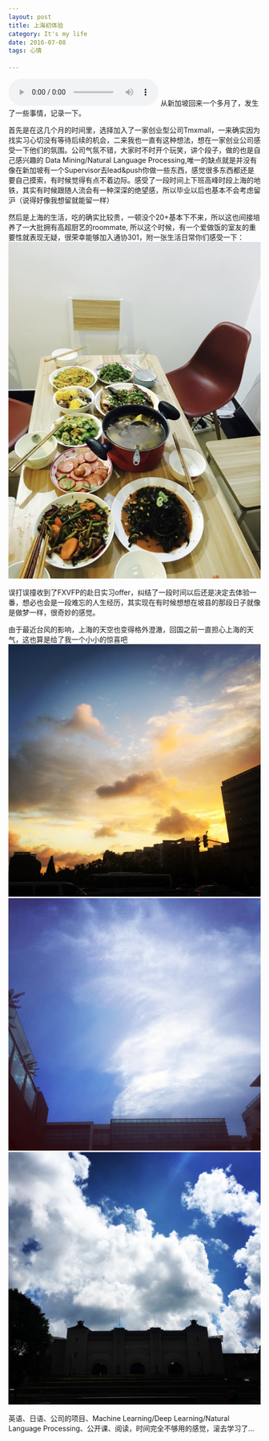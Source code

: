 ```yaml
---
layout: post
title: 上海初体验
category: It's my life
date: 2016-07-08
tags: 心情

---
```

<audio autoplay controls="controls">
  <source type="audio/mpeg" src="/res/my_music/恋恋风尘.mp3"></source>
  
  <p>Your browser does not support the audio element.</p>
</audio>
从新加坡回来一个多月了，发生了一些事情，记录一下。

首先是在这几个月的时间里，选择加入了一家创业型公司Tmxmall，一来确实因为找实习心切没有等待后续的机会，二来我也一直有这种想法，想在一家创业公司感受一下他们的氛围。公司气氛不错，大家时不时开个玩笑，讲个段子，做的也是自己感兴趣的 Data Mining/Natural Language Processing,唯一的缺点就是并没有像在新加坡有一个Supervisor去lead&push你做一些东西，感觉很多东西都还是要自己摸索，有时候觉得有点不着边际。感受了一段时间上下班高峰时段上海的地铁，其实有时候跟随人流会有一种深深的绝望感，所以毕业以后也基本不会考虑留沪（说得好像我想留就能留一样）

然后是上海的生活，吃的确实比较贵，一顿没个20+基本下不来，所以这也间接培养了一大批拥有高超厨艺的roommate, 所以这个时候，有一个爱做饭的室友的重要性就表现无疑，很荣幸能够加入通协301，附一张生活日常你们感受一下：  
![](/res/my_image/16-07-08-03.jpg)

误打误撞收到了FXVFP的赴日实习offer，纠结了一段时间以后还是决定去体验一番，想必也会是一段难忘的人生经历，其实现在有时候想想在坡县的那段日子就像是做梦一样，很奇妙的感觉。

由于最近台风的影响，上海的天空也变得格外澄澈，回国之前一直担心上海的天气，这也算是给了我一个小小的惊喜吧  
![](/res/my_image/16-07-08-00.jpg)  
![](/res/my_image/16-07-08-01.jpg)  
![](/res/my_image/16-07-08-02.jpg)

英语、日语、公司的项目、Machine Learning/Deep Learning/Natural Language Processing、公开课、阅读，时间完全不够用的感觉，滚去学习了... 




